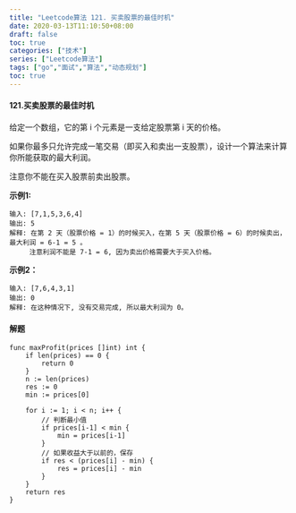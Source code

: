 ```yaml
---
title: "Leetcode算法 121. 买卖股票的最佳时机"
date: 2020-03-13T11:10:50+08:00
draft: false
toc: true
categories: ["技术"]
series: ["Leetcode算法"]
tags: ["go","面试","算法","动态规划"]
toc: true
---
```


#### 121.买卖股票的最佳时机

给定一个数组，它的第 i 个元素是一支给定股票第 i 天的价格。

如果你最多只允许完成一笔交易（即买入和卖出一支股票），设计一个算法来计算你所能获取的最大利润。

注意你不能在买入股票前卖出股票。

**示例1:**

``` golang
输入: [7,1,5,3,6,4]
输出: 5
解释: 在第 2 天（股票价格 = 1）的时候买入，在第 5 天（股票价格 = 6）的时候卖出，最大利润 = 6-1 = 5 。
     注意利润不能是 7-1 = 6, 因为卖出价格需要大于买入价格。

```

**示例2：**

``` golang
输入: [7,6,4,3,1]
输出: 0
解释: 在这种情况下, 没有交易完成, 所以最大利润为 0。
```

#### 解题

``` golang
func maxProfit(prices []int) int {
	if len(prices) == 0 {
		return 0
	}
	n := len(prices)
	res := 0
	min := prices[0]

	for i := 1; i < n; i++ {
		// 判断最小值
		if prices[i-1] < min {
			min = prices[i-1]
		}
		// 如果收益大于以前的，保存
		if res < (prices[i] - min) {
			res = prices[i] - min
		}
	}
	return res
}
```